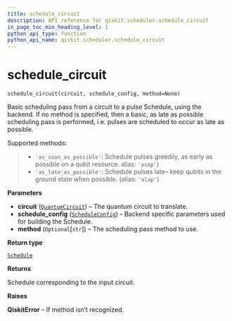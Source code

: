 ```yaml
---
title: schedule_circuit
description: API reference for qiskit.scheduler.schedule_circuit
in_page_toc_min_heading_level: 1
python_api_type: function
python_api_name: qiskit.scheduler.schedule_circuit
---
```


# schedule\_circuit

<span id="qiskit.scheduler.schedule_circuit" />

`schedule_circuit(circuit, schedule_config, method=None)`

Basic scheduling pass from a circuit to a pulse Schedule, using the backend. If no method is specified, then a basic, as late as possible scheduling pass is performed, i.e. pulses are scheduled to occur as late as possible.

Supported methods:

> *   `'as_soon_as_possible'`: Schedule pulses greedily, as early as possible on a qubit resource. alias: `'asap'`)
> *   `'as_late_as_possible'`: Schedule pulses late– keep qubits in the ground state when possible. (alias: `'alap'`)

**Parameters**

*   **circuit** ([`QuantumCircuit`](qiskit.circuit.QuantumCircuit "qiskit.circuit.quantumcircuit.QuantumCircuit")) – The quantum circuit to translate.
*   **schedule\_config** ([`ScheduleConfig`](qiskit.scheduler.ScheduleConfig "qiskit.scheduler.config.ScheduleConfig")) – Backend specific parameters used for building the Schedule.
*   **method** (`Optional`\[`str`]) – The scheduling pass method to use.

**Return type**

[`Schedule`](qiskit.pulse.Schedule "qiskit.pulse.schedule.Schedule")

**Returns**

Schedule corresponding to the input circuit.

**Raises**

**QiskitError** – If method isn’t recognized.


